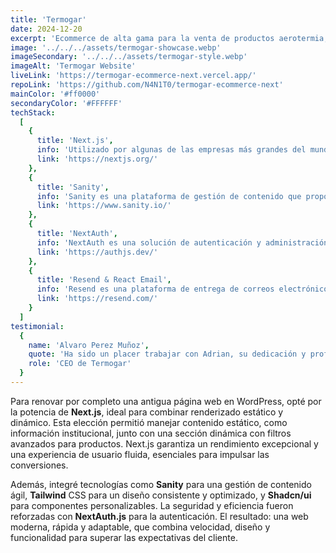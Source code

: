 ```yaml
---
title: 'Termogar'
date: 2024-12-20
excerpt: 'Ecommerce de alta gama para la venta de productos aerotermia, creado y potenciado con estas tecnologías:'
image: '../../../assets/termogar-showcase.webp'
imageSecondary: '../../../assets/termogar-style.webp'
imageAlt: 'Termogar Website'
liveLink: 'https://termogar-ecommerce-next.vercel.app/'
repoLink: 'https://github.com/N4N1T0/termogar-ecommerce-next'
mainColor: '#ff0000'
secondaryColor: '#FFFFFF'
techStack:
  [
    {
      title: 'Next.js',
      info: 'Utilizado por algunas de las empresas más grandes del mundo, Next.js le permite crear aplicaciones web completas ampliando las últimas funciones de React e integrando potentes herramientas JavaScript basadas en Rust para las construcciones más rápidas.',
      link: 'https://nextjs.org/'
    },
    {
      title: 'Sanity',
      info: 'Sanity es una plataforma de gestión de contenido que proporciona un CMS altamente flexible y personalizable, ideal para crear experiencias de contenido modernas y escalables.',
      link: 'https://www.sanity.io/'
    },
    {
      title: 'NextAuth',
      info: 'NextAuth es una solución de autenticación y administración de usuarios que ofrece registro, inicio de sesión y perfiles de usuarios completamente personalizables, facilitando la implementación de seguridad en las aplicaciones web.',
      link: 'https://authjs.dev/'
    },
    {
      title: 'Resend & React Email',
      info: 'Resend es una plataforma de entrega de correos electrónicos que facilita la integración de notificaciones y campañas de correo. Junto con React Email, permite diseño y enviar correos electrónicos personalizables con componentes de React.',
      link: 'https://resend.com/'
    }
  ]
testimonial:
  {
    name: 'Alvaro Perez Muñoz',
    quote: 'Ha sido un placer trabajar con Adrian, su dedicación y profesionalismo son ejemplares en el desarrollo de Termogar.',
    role: 'CEO de Termogar'
  }
---
```


Para renovar por completo una antigua página web en WordPress, opté por la potencia de **Next.js**, ideal para combinar renderizado estático y dinámico. Esta elección permitió manejar contenido estático, como información institucional, junto con una sección dinámica con filtros avanzados para productos. Next.js garantiza un rendimiento excepcional y una experiencia de usuario fluida, esenciales para impulsar las conversiones.

Además, integré tecnologías como **Sanity** para una gestión de contenido ágil, **Tailwind** CSS para un diseño consistente y optimizado, y **Shadcn/ui** para componentes personalizables. La seguridad y eficiencia fueron reforzadas con **NextAuth.js** para la autenticación. El resultado: una web moderna, rápida y adaptable, que combina velocidad, diseño y funcionalidad para superar las expectativas del cliente.
